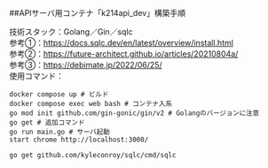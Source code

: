 ##APIサーバ用コンテナ「k214api_dev」構築手順  

技術スタック：Golang／Gin／sqlc  
参考①：https://docs.sqlc.dev/en/latest/overview/install.html  
参考②：https://future-architect.github.io/articles/20210804a/  
参考③：https://debimate.jp/2022/06/25/  
使用コマンド：
```
docker compose up # ビルド
docker compose exec web bash # コンテナ入系
go mod init github.com/gin-gonic/gin/v2 # Golangのバージョンに注意
go get # 追加コマンド
go run main.go # サーバ起動
start chrome http://localhost:3000/

go get github.com/kyleconroy/sqlc/cmd/sqlc



```

<!--
cd "C:\Users\tatsu_hira_s\Documents\My Repository\myportfolio_k\k_214api_dev\go"; docker compose up -d; docker compose exec web bash; start chrome http://localhost:3000/
go mod init github.com/gin-gonic/gin/v2 && go get && go run main.go
-->